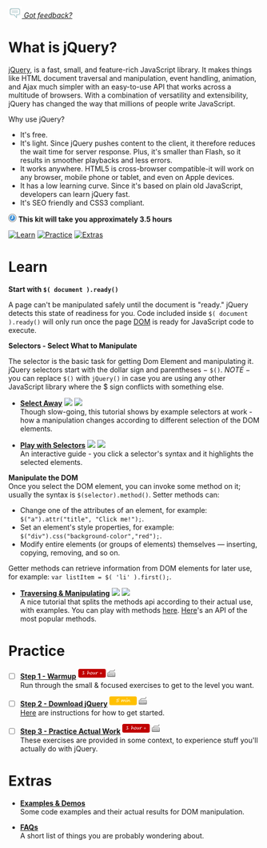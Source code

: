 *[![Feedback](/assets/feedback.gif) Got feedback?](https://docs.google.com/a/wix.com/forms/d/1aJHLJJsRKY_5TgHgsqh1Yrkt_EYaDkm-t8wCKNqGLMo/viewform?usp=send_form)*

# What is jQuery?

[jQuery](http://api.jquery.com/), is a fast, small, and feature-rich JavaScript library. 
It makes things like HTML document traversal and manipulation, event handling, animation, and Ajax 
much simpler with an easy-to-use API that works across a multitude of browsers. 
With a combination of versatility and extensibility, jQuery has changed the way that millions of people write JavaScript.

Why use jQuery?
  - It's free.
  - It's light. Since jQuery pushes content to the client, it therefore reduces the wait time for server response. 
  Plus, it's smaller than Flash, so it results in smoother playbacks and less errors.
  - It works anywhere. HTML5 is cross-browser compatible-it will work on any browser, mobile phone or tablet, and even on Apple devices.
  - It has a low learning curve. Since it's based on plain old JavaScript, developers can learn jQuery fast.
  - It's SEO friendly and CSS3 compliant.

![](/assets/clock-16.png) **This kit will take you approximately 3.5 hours**

<a href="#learn"><img src="https://github.com/wix/ng-training-kit/blob/master/assets/btn-learn.png" alt="Learn" height="48" width="140"></img></a>
<a href="#practice"><img src="https://github.com/wix/ng-training-kit/blob/master/assets/btn-practice.png" alt="Practice" height="48" width="140"></img></a>
<a href="#extras"><img src="https://github.com/wix/ng-training-kit/blob/master/assets/btn-extras.png" alt="Extras" height="48" width="140"></img></a>


# Learn


**Start with `$( document ).ready()`**

A page can't be manipulated safely until the document is "ready." jQuery detects this state of readiness for you. 
Code included inside `$( document ).ready()` will only run once the page [DOM](http://www.w3schools.com/js/js_htmldom.asp) is ready for JavaScript code to execute.

**Selectors - Select What to Manipulate**

The selector is the basic task for getting Dom Element and manipulating it. 
jQuery selectors start with the dollar sign and parentheses − `$()`. 
*NOTE* − you can replace `$()` with `jQuery()` in case you are using any other JavaScript library where the $ sign conflicts 
with something else.

- **[Select Away](https://www.youtube.com/watch?v=4i7Vk_Okav4)** <a href="#"><img src="https://github.com/wix/ng-training-kit/blob/master/assets/time-30m.png"></img></a> <a href="#"><img src="https://github.com/wix/ng-training-kit/blob/master/assets/tag-video.png"></img></a>   
Though slow-going, this tutorial shows by example selectors at work - how a manipulation changes according to different selection of the DOM elements.


- **[Play with Selectors](http://www.w3schools.com/jquery/trysel.asp)** <a href="#"><img src="https://github.com/wix/ng-training-kit/blob/master/assets/time-5m.png"></img></a> <a href="#"><img src="https://github.com/wix/ng-training-kit/blob/master/assets/tag-read.png"></img></a>   
  An interactive guide - you click a selector's syntax and it highlights the selected elements.
  
  
**Manipulate the DOM**  
Once you select the DOM element, you can invoke some method on it; usually the syntax is `$(selector).method()`.
Setter methods can:
- Change one of the attributes of an element, for example: `$("a").attr("title", "Click me!");`.
- Set an element's style properties, for example: `$("div").css("background-color","red");`.
- Modify entire elements (or groups of elements) themselves — inserting, copying, removing, and so on. 

Getter methods can retrieve information from DOM elements for later use, for example: `var listItem = $( 'li' ).first();`.

- **[Traversing & Manipulating](http://jqfundamentals.com/chapter/traversing-manipulating)** <a href="#"><img src="https://github.com/wix/ng-training-kit/blob/master/assets/time-1h.png"></img></a> <a href="#"><img src="https://github.com/wix/ng-training-kit/blob/master/assets/tag-read.png"></img></a>   
  A nice tutorial that splits the methods api according to their actual use, with examples.
  You can play with methods [here](http://www.w3schools.com/jquery/tryit.asp?filename=tryjquery_sel_all2).
  [Here](https://api.jquery.com/category/manipulation/)'s an API of the most popular methods.
  

# Practice


- [ ] **[Step 1 - Warmup](http://jqexercise.droppages.com/)** <a href="#"><img src="/assets/time-1h.png"></img></a> <a href="#"><img src="/assets/tag-handson.png"></img></a>     
  Run through the small & focused exercises to get to the level you want.

  
- [ ] **[Step 2 - Download jQuery](https://jquery.com/)** <a href="#"><img src="/assets/time-5m.png"></img></a> <a href="#"><img src="/assets/tag-handson.png"></img></a>     
  [Here](http://www.w3schools.com/jquery/jquery_get_started.asp) are instructions for how to get started.


- [ ] **[Step 3 - Practice Actual Work](https://gist.github.com/xiwcx/9470018#file-organized-css-exercise-1-oocss)** <a href="#"><img src="/assets/time-1h.png"></img></a> <a href="#"><img src="/assets/tag-handson.png"></img></a>     
  These exercises are provided in some context, to experience stuff you'll actually do with jQuery.


# Extras


- **[Examples & Demos](http://www.tutorialspoint.com/jquery/jquery-dom.htm)**   
  Some code examples and their actual results for DOM manipulation.
  
- **[FAQs](https://learn.jquery.com/using-jquery-core/faq/)**   
  A short list of things you are probably wondering about.

